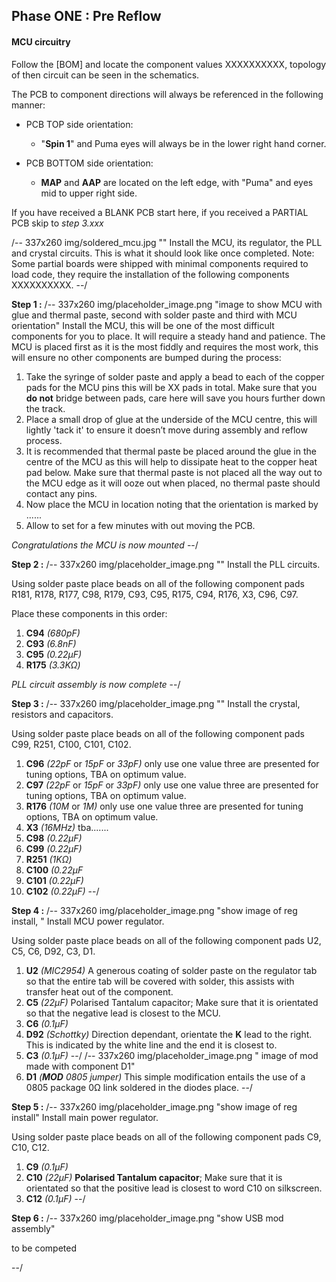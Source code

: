 ## Phase ONE : Pre Reflow ##
#### MCU circuitry ####

Follow the [BOM] and locate the component values XXXXXXXXXX, topology of then circuit can be seen in the schematics.

The PCB to component directions will always be referenced in the following manner:

- PCB TOP side orientation: 
	- "**Spin 1**" and Puma eyes will always be in the lower right hand corner.

- PCB BOTTOM side orientation:
	- **MAP** and **AAP** are located on the left edge, with "Puma" and eyes mid to upper right side. 


If you have received a BLANK PCB start here, if you received a PARTIAL PCB skip to *step 3.xxx* 


/-- 337x260 img/soldered_mcu.jpg "" Install the MCU, its regulator, the PLL and crystal circuits. This is what it should look like once completed.
Note: Some partial boards were shipped with minimal components required to load code, they require the installation of the following components XXXXXXXXXX. --/

**Step 1 :** 
/-- 337x260 img/placeholder_image.png "image to show MCU with glue and thermal paste, second with solder paste and third with MCU orientation" Install the MCU, this will be one of the most difficult components for you to place. It will require a steady hand and patience. The MCU is placed first as it is the most fiddly and requires the most work, this will ensure no other components are bumped during the process:

 1. Take the syringe of solder paste and apply a bead to each of the copper pads for the MCU pins this will be XX pads in total. Make sure that you **do not** bridge between pads, care here will save you hours further down the track.
 2. Place a small drop of glue at the underside of the MCU centre, this will lightly 'tack it' to ensure it doesn’t move during assembly and reflow process.
 3. It is recommended that thermal paste be placed around the glue in the centre of the MCU as this will help to dissipate heat to the copper heat pad below. Make sure that thermal paste is not placed all the way out to the MCU edge as it will ooze out when placed, no thermal paste should contact any pins.
 4. Now place the MCU in location noting that the orientation is marked by ...... 
 5. Allow to set for a few minutes with out moving the PCB.


*Congratulations the MCU is now mounted*
--/
	
**Step 2 :** 
/-- 337x260 img/placeholder_image.png "" Install the PLL circuits.

Using solder paste place beads on all of the following component pads R181, R178, R177, C98, R179, C93, C95, R175, C94, R176, X3, C96, C97.

Place these components in this order:

 1. **C94**  *(680pF)*
 2. **C93**  *(6.8nF)*
 3. **C95**  *(0.22µF)*
 4. **R175** *(3.3K&ohm;)*

*PLL circuit assembly is now complete*
--/
	
**Step 3 :** 
/-- 337x260 img/placeholder_image.png "" Install the crystal, resistors and capacitors.

Using solder paste place beads on all of the following component pads C99, R251, C100, C101, C102.

 1. **C96**  *(22pF* or *15pF* or *33pF)* only use one value three are presented for tuning options, TBA on optimum value.
 2. **C97**  *(22pF* or *15pF* or *33pF)* only use one value three are presented for tuning options, TBA on optimum value.
 3. **R176** *(10M* or *1M)* only use one value three are presented for tuning options, TBA on optimum value.
 4. **X3**   *(16MHz)* tba.......
 5. **C98**  *(0.22µF)*
 6. **C99**  *(0.22µF)*
 7. **R251** *(1K&ohm;)*
 8. **C100** *(0.22µF*
 9. **C101** *(0.22µF)*
10. **C102** *(0.22µF)*
--/

**Step 4 :** 
/-- 337x260 img/placeholder_image.png "show image of reg install, " Install MCU power regulator.

Using solder paste place beads on all of the following component pads U2, C5, C6, D92, C3, D1.

 1. **U2** *(MIC2954)* A generous coating of solder paste on the regulator tab so that the entire tab will be covered with solder, this assists with transfer heat out of the component.
 2. **C5** *(22µF)* Polarised Tantalum capacitor; Make sure that it is orientated so that the negative lead is closest to the MCU.
 3. **C6** *(0.1µF)* 
 4. **D92** *(Schottky)* Direction dependant, orientate the **K** lead to the right. This is indicated by the white line and the end it is closest to. 
 5. **C3** *(0.1µF)* 
--/ 
/-- 337x260 img/placeholder_image.png " image of mod made with component D1"
 6. **D1** *(**MOD** 0805 jumper)* This simple modification entails the use of a 0805 package 0&ohm; link soldered in the diodes place.
--/

**Step 5 :** 
/-- 337x260 img/placeholder_image.png "show image of reg install" Install main power regulator.

Using solder paste place beads on all of the following component pads C9, C10, C12.

 1. **C9**  *(0.1µF)*
 2. **C10** *(22µF)* **Polarised Tantalum capacitor**; Make sure that it is orientated so that the positive lead is closest to word C10 on silkscreen.
 3. **C12** *(0.1µF)*
--/

**Step 6 :**
/-- 337x260 img/placeholder_image.png "show USB mod assembly" 

to be competed

--/

